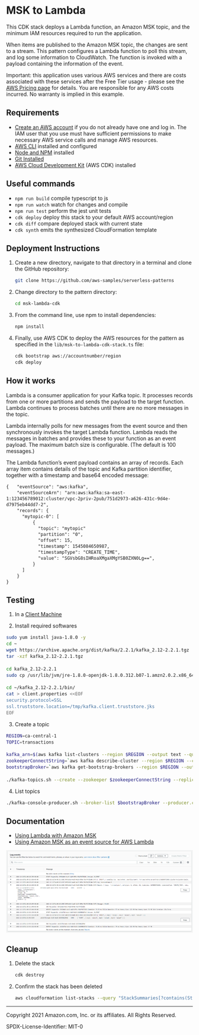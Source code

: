 # MSK to Lambda

This CDK stack deploys a Lambda function, an Amazon MSK topic, and the minimum IAM resources required to run the application.

When items are published to the Amazon MSK topic, the changes are sent to a stream. This pattern configures a Lambda function to poll this stream, and log some information to CloudWatch. The function is invoked with a payload containing the information of the event.

Important: this application uses various AWS services and there are costs associated with these services after the Free Tier usage - please see the [AWS Pricing page](https://aws.amazon.com/pricing/) for details. You are responsible for any AWS costs incurred. No warranty is implied in this example.

## Requirements

- [Create an AWS account](https://portal.aws.amazon.com/gp/aws/developer/registration/index.html) if you do not already have one and log in. The IAM user that you use must have sufficient permissions to make necessary AWS service calls and manage AWS resources.
- [AWS CLI](https://docs.aws.amazon.com/cli/latest/userguide/install-cliv2.html) installed and configured
- [Node and NPM](https://nodejs.org/en/download/) installed
- [Git Installed](https://git-scm.com/book/en/v2/Getting-Started-Installing-Git)
- [AWS Cloud Development Kit](https://docs.aws.amazon.com/cdk/latest/guide/getting_started.html#getting_started_install) (AWS CDK) installed

## Useful commands

 * `npm run build`   compile typescript to js
 * `npm run watch`   watch for changes and compile
 * `npm run test`    perform the jest unit tests
 * `cdk deploy`      deploy this stack to your default AWS account/region
 * `cdk diff`        compare deployed stack with current state
 * `cdk synth`       emits the synthesized CloudFormation template

## Deployment Instructions

1. Create a new directory, navigate to that directory in a terminal and clone the GitHub repository:
   ```sh
   git clone https://github.com/aws-samples/serverless-patterns
   ```
1. Change directory to the pattern directory:
   ```sh
   cd msk-lambda-cdk
   ```
1. From the command line, use npm to install dependencies:
   ```sh
   npm install
   ```
1. Finally, use AWS CDK to deploy the AWS resources for the pattern as specified in the `lib/msk-to-lambda-cdk-stack.ts` file:

   ```sh
   cdk bootstrap aws://accountnumber/region
   cdk deploy
   ```

## How it works

Lambda is a consumer application for your Kafka topic. It processes records from one or more partitions and sends the payload to the target function. Lambda continues to process batches until there are no more messages in the topic.

Lambda internally polls for new messages from the event source and then synchronously invokes the target Lambda function. Lambda reads the messages in batches and provides these to your function as an event payload. The maximum batch size is configurable. (The default is 100 messages.) 

The Lambda function’s event payload contains an array of records. Each array item contains details of the topic and Kafka partition identifier, together with a timestamp and base64 encoded message:

```
{   "eventSource": "aws:kafka",
    "eventSourceArn": "arn:aws:kafka:sa-east-1:123456789012:cluster/vpc-2priv-2pub/751d2973-a626-431c-9d4e-d7975eb44dd7-2",
    "records": {
      "mytopic-0": [
          {
            "topic": "mytopic"
            "partition": "0",
            "offset": 15,
            "timestamp": 1545084650987,
            "timestampType": "CREATE_TIME",
            "value": "SGVsbG8sIHRoaXMgaXMgYSB0ZXN0Lg==",
          }
      ]
    }
}
```

## Testing

1. In a [Client Machine](https://docs.aws.amazon.com/msk/latest/developerguide/create-client-machine.html) 

2. Install required softwares

```bash
sudo yum install java-1.8.0 -y 
cd ~
wget https://archive.apache.org/dist/kafka/2.2.1/kafka_2.12-2.2.1.tgz 
tar -xzf kafka_2.12-2.2.1.tgz 

cd kafka_2.12-2.2.1 
sudo cp /usr/lib/jvm/jre-1.8.0-openjdk-1.8.0.312.b07-1.amzn2.0.2.x86_64/lib/security/cacerts /tmp/kafka.client.truststore.jks  

cd ~/kafka_2.12-2.2.1/bin/  
cat > client.properties <<EOF
security.protocol=SSL
ssl.truststore.location=/tmp/kafka.client.truststore.jks
EOF
```

3. Create a topic

```bash
REGION=ca-central-1
TOPIC=transactions

kafka_arn=$(aws kafka list-clusters --region $REGION --output text --query 'ClusterInfoList[0].ClusterArn') && echo "$kafka_arn" 
zookeeperConnectString=`aws kafka describe-cluster --region $REGION --cluster-arn "$kafka_arn" --output text --query 'ClusterInfo.ZookeeperConnectString'` && echo $zookeeperConnectString 
bootstrapBroker=`aws kafka get-bootstrap-brokers --region $REGION --output text --cluster-arn $kafka_arn` && echo $bootstrapBroker

./kafka-topics.sh --create --zookeeper $zookeeperConnectString --replication-factor 2 --partitions 1 --topic $TOPIC
```

4. List topics
```bash
./kafka-console-producer.sh --broker-list $bootstrapBroker --producer.config client.properties --topic $TOPIC
```

## Documentation

- [Using Lambda with Amazon MSK](https://docs.aws.amazon.com/lambda/latest/dg/with-msk.html)
- [Using Amazon MSK as an event source for AWS Lambda](https://aws.amazon.com/blogs/compute/using-amazon-msk-as-an-event-source-for-aws-lambda/)

![Cloudwatch](images/cloudwatch-logs.png)

## Cleanup

1. Delete the stack
   ```bash
   cdk destroy
   ```
1. Confirm the stack has been deleted
   ```bash
   aws cloudformation list-stacks --query "StackSummaries[?contains(StackName,'STACK_NAME')].StackStatus"
   ```

---

Copyright 2021 Amazon.com, Inc. or its affiliates. All Rights Reserved.

SPDX-License-Identifier: MIT-0

